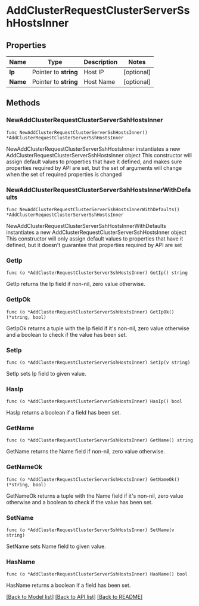 # AddClusterRequestClusterServerSshHostsInner

## Properties

Name | Type | Description | Notes
------------ | ------------- | ------------- | -------------
**Ip** | Pointer to **string** | Host IP | [optional] 
**Name** | Pointer to **string** | Host Name | [optional] 

## Methods

### NewAddClusterRequestClusterServerSshHostsInner

`func NewAddClusterRequestClusterServerSshHostsInner() *AddClusterRequestClusterServerSshHostsInner`

NewAddClusterRequestClusterServerSshHostsInner instantiates a new AddClusterRequestClusterServerSshHostsInner object
This constructor will assign default values to properties that have it defined,
and makes sure properties required by API are set, but the set of arguments
will change when the set of required properties is changed

### NewAddClusterRequestClusterServerSshHostsInnerWithDefaults

`func NewAddClusterRequestClusterServerSshHostsInnerWithDefaults() *AddClusterRequestClusterServerSshHostsInner`

NewAddClusterRequestClusterServerSshHostsInnerWithDefaults instantiates a new AddClusterRequestClusterServerSshHostsInner object
This constructor will only assign default values to properties that have it defined,
but it doesn't guarantee that properties required by API are set

### GetIp

`func (o *AddClusterRequestClusterServerSshHostsInner) GetIp() string`

GetIp returns the Ip field if non-nil, zero value otherwise.

### GetIpOk

`func (o *AddClusterRequestClusterServerSshHostsInner) GetIpOk() (*string, bool)`

GetIpOk returns a tuple with the Ip field if it's non-nil, zero value otherwise
and a boolean to check if the value has been set.

### SetIp

`func (o *AddClusterRequestClusterServerSshHostsInner) SetIp(v string)`

SetIp sets Ip field to given value.

### HasIp

`func (o *AddClusterRequestClusterServerSshHostsInner) HasIp() bool`

HasIp returns a boolean if a field has been set.

### GetName

`func (o *AddClusterRequestClusterServerSshHostsInner) GetName() string`

GetName returns the Name field if non-nil, zero value otherwise.

### GetNameOk

`func (o *AddClusterRequestClusterServerSshHostsInner) GetNameOk() (*string, bool)`

GetNameOk returns a tuple with the Name field if it's non-nil, zero value otherwise
and a boolean to check if the value has been set.

### SetName

`func (o *AddClusterRequestClusterServerSshHostsInner) SetName(v string)`

SetName sets Name field to given value.

### HasName

`func (o *AddClusterRequestClusterServerSshHostsInner) HasName() bool`

HasName returns a boolean if a field has been set.


[[Back to Model list]](../README.md#documentation-for-models) [[Back to API list]](../README.md#documentation-for-api-endpoints) [[Back to README]](../README.md)


